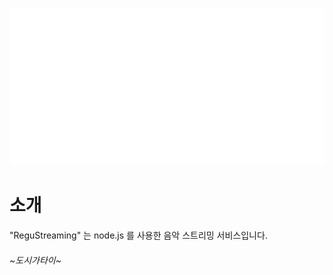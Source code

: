 ![Introduction](res/main.png)

소개
=============

"ReguStreaming" 는 node.js 를 사용한 음악 스트리밍 서비스입니다.

###### ~도시가타이~
